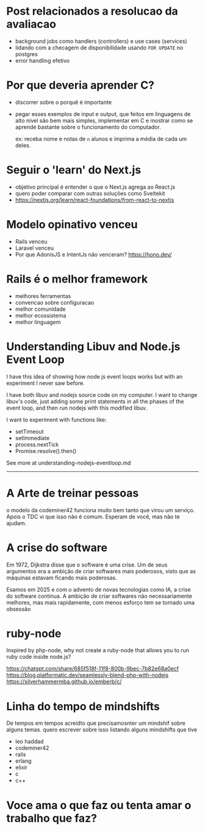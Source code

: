 # Post relacionados a resolucao da avaliacao

- background jobs como handlers (controllers) e use cases (services)
- lidando com a checagem de disponibilidade usando `FOR UPDATE` no postgres
- error handling efetivo

# Por que deveria aprender C?

- discorrer sobre o porquê é importante
- pegar esses exemplos de input e output, que feitos em linguagens de alto nível são bem mais simples, implementar em
    C e mostrar como se aprende bastante sobre o funcionamento do computador.

    ex: receba nome e notas de `n` alunos e imprima a média de cada um deles.

# Seguir o 'learn' do Next.js

- objetivo principal é entender o que o Next.js agrega ao React.js
- quero poder comparar com outras soluções como Sveltekit
- https://nextjs.org/learn/react-foundations/from-react-to-nextjs

# Modelo opinativo venceu

- Rails venceu
- Laravel venceu
- Por que AdonisJS e IntentJs não venceram?
    https://hono.dev/


# Rails é o melhor framework

- melhores ferramentas
- convencao sobre configuracao
- melhor comunidade
- melhor ecossistema
- melhor linguagem

# Understanding Libuv and Node.js Event Loop

I have this idea of showing how node js event loops works but with an experiment I never saw before.

I have both libuv and nodejs source code on my computer. I want to change libuv's code, just adding some print
statements in all the phases of the event loop, and then run nodejs with this modified libuv.

I want to experiment with functions like:

- setTimeout
- setImmediate
- process.nextTick
- Promise.resolve().then()

See more at understanding-nodejs-eventloop.md

---

# A Arte de treinar pessoas

o modelo da codeminer42 funciona muito bem tanto que virou um serviço. Apois o TDC vi que isso não é comum. Esperam de
você, mas não te ajudam.

# A crise do software

Em 1972, Dijkstra disse que o software é uma crise. Um de seus argumentos era a ambição de criar softwares mais
poderosos, visto que as máquinas estavam ficando mais poderosas.

Esamos em 2025 e com o advento de novas tecnologias como IA, a crise do software continua. A ambição de criar softwares
não necessariamente melhores, mas mais rapidamente, com menos esforço tem se tornado uma obsessão

# ruby-node

Inspired by php-node, why not create a ruby-node that allows you to run ruby code inside node.js?

https://chatgpt.com/share/685f518f-11f8-800b-9bec-7b82e68a0ecf
https://blog.platformatic.dev/seamlessly-blend-php-with-nodejs
https://silverhammermba.github.io/emberb/c/

# Linha do tempo de mindshifts

De tempos em tempos acreidto que precisamosnter um mindshif sobre alguns temas. quero escrever sobre isso
 listando alguns mindshifts que tive

- leo haddad
- codeminer42
- rails
- erlang
- elixir
- c
- c++

# Voce ama o que faz ou tenta amar o trabalho que faz?
